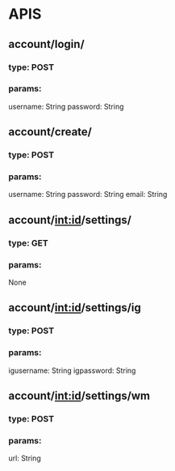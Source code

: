 # APIS

## account/login/
### type: POST
### params:
username: String
password: String

## account/create/
### type: POST
### params:
username: String
password: String
email: String

## account/<int:id>/settings/
### type: GET
### params:
None

## account/<int:id>/settings/ig
### type: POST
### params:
igusername: String
igpassword: String

## account/<int:id>/settings/wm
### type: POST
### params:
url: String